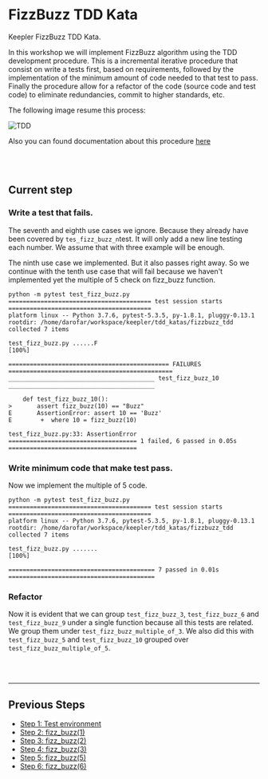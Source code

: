 # FizzBuzz TDD Kata

Keepler FizzBuzz TDD Kata.

In this workshop we will implement FizzBuzz algorithm using the TDD development procedure. This is a incremental 
iterative procedure that consist on write a tests first, based on requirements, followed by the implementation of the 
minimum amount of code needed to that test to pass. Finally the procedure allow for a refactor of the code (source code
and test code) to eliminate redundancies, commit to higher standards, etc. 

The following image resume this process: 

![TDD](https://upload.wikimedia.org/wikipedia/commons/0/0b/TDD_Global_Lifecycle.png)

Also you can found documentation about this procedure [here](https://en.wikipedia.org/wiki/Test-driven_development)

<br />
<br />

## Current step

### Write a test that fails. 
The seventh and eighth use cases we ignore. Because they already have been covered by `tes_fizz_buzz_n`test. It will 
only add a new line testing each number. We assume that with three example will be enough. 

The ninth use case we implemented. But it also passes right away. So we continue with the tenth use case that will fail
because we haven't implemented yet the multiple of 5 check on fizz_buzz function. 

```
python -m pytest test_fizz_buzz.py 
======================================== test session starts ========================================
platform linux -- Python 3.7.6, pytest-5.3.5, py-1.8.1, pluggy-0.13.1
rootdir: /home/darofar/workspace/keepler/tdd_katas/fizzbuzz_tdd
collected 7 items                                                                                   

test_fizz_buzz.py ......F                                                                     [100%]

============================================= FAILURES ==============================================
_________________________________________ test_fizz_buzz_10 _________________________________________

    def test_fizz_buzz_10():
>       assert fizz_buzz(10) == "Buzz"
E       AssertionError: assert 10 == 'Buzz'
E        +  where 10 = fizz_buzz(10)

test_fizz_buzz.py:33: AssertionError
==================================== 1 failed, 6 passed in 0.05s ====================================
``` 

### Write minimum code that make test pass.
Now we implement the multiple of 5 code. 

```
python -m pytest test_fizz_buzz.py 
======================================== test session starts ========================================
platform linux -- Python 3.7.6, pytest-5.3.5, py-1.8.1, pluggy-0.13.1
rootdir: /home/darofar/workspace/keepler/tdd_katas/fizzbuzz_tdd
collected 7 items                                                                                   

test_fizz_buzz.py .......                                                                     [100%]

========================================= 7 passed in 0.01s =========================================
```

### Refactor 
Now it is evident that we can group `test_fizz_buzz_3`, `test_fizz_buzz_6` and `test_fizz_buzz_9` under a single 
function because all this tests are related. We group them under `test_fizz_buzz_multiple_of_3`. 
We also did this with `test_fizz_buzz_5` and `test_fizz_buzz_10` grouped over `test_fizz_buzz_multiple_of_5`.

<br />
<br />
<hr />

## Previous Steps

- [Step 1: Test environment](https://github.com/darofar/fizzbuzz_tdd/blob/3836e05c9f868c29cfb77241c703259afbd98d21/README.md)
- [Step 2: fizz_buzz(1)](https://github.com/darofar/fizzbuzz_tdd/blob/8ae70a62115a3ab44c30463d2da2e6b359c1f587/README.md)
- [Step 3: fizz_buzz(2)](https://github.com/darofar/fizzbuzz_tdd/blob/ba1d482ad49d06e414438b9f8983ed6a2ce251dd/README.md)
- [Step 4: fizz_buzz(3)](https://github.com/darofar/fizzbuzz_tdd/blob/0c449473984dd9d24de5969cc5b3f095963bd6b3/README.md)
- [Step 5: fizz_buzz(5)](https://github.com/darofar/fizzbuzz_tdd/blob/543513797610aaa2c5d9a11fb799fe7dd68b2676/README.md)
- [Step 6: fizz_buzz(6)](https://github.com/darofar/fizzbuzz_tdd/blob/2513a485b38a2a88036c524466a6332da361ff36/README.md)
